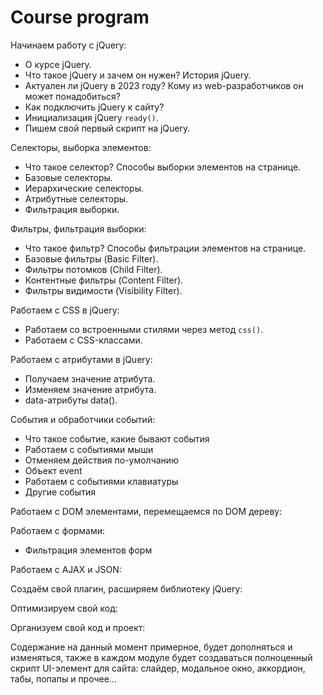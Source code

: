 # Course program
Начинаем работу с jQuery:
- О курсе jQuery.
- Что такое jQuery и зачем он нужен? История jQuery.
- Актуален ли jQuery в 2023 году? Кому из web-разработчиков он может понадобиться?
- Как подключить jQuery к сайту?
- Инициализация jQuery `ready()`.
- Пишем свой первый скрипт на jQuery. 

Селекторы, выборка элементов:
- Что такое селектор? Способы выборки элементов на странице.
- Базовые селекторы.
- Иерархические селекторы.
- Атрибутные селекторы.
- Фильтрация выборки.

Фильтры, фильтрация выборки:
- Что такое фильтр? Способы фильтрации элементов на странице.
- Базовые фильтры (Basic Filter).
- Фильтры потомков (Child Filter).
- Контентные фильтры (Content Filter).
- Фильтры видимости (Visibility Filter).

Работаем с CSS в jQuery:
- Работаем со встроенными стилями через метод `css()`.
- Работаем с CSS-классами.

Работаем с атрибутами в jQuery:
- Получаем значение атрибута.
- Изменяем значение атрибута.
- data-атрибуты data().

События и обработчики событий:
- Что такое событие, какие бывают события
- Работаем с событиями мыши
- Отменяем действия по-умолчанию
- Объект event
- Работаем с событиями клавиатуры
- Другие события

Работаем с DOM элементами, перемещаемся по DOM дереву:

Работаем с формами:
- Фильтрация элементов форм

Работаем с AJAX и JSON:

Создаём свой плагин, расширяем библиотеку jQuery:

Оптимизируем свой код:

Организуем свой код и проект:

Содержание на данный момент примерное, будет дополняться и изменяться, также в каждом модуле будет создаваться полноценный скрипт UI-элемент для сайта: слайдер, модальное окно, аккордион, табы, попапы и прочее...
